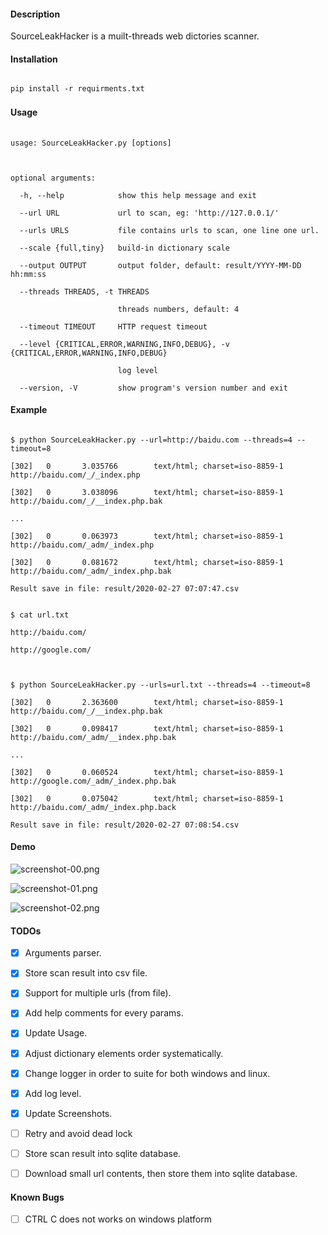#### Description
SourceLeakHacker is a muilt-threads web dictories scanner.

#### Installation
```
pip install -r requirments.txt
```

#### Usage　
```
usage: SourceLeakHacker.py [options]

optional arguments:
  -h, --help            show this help message and exit
  --url URL             url to scan, eg: 'http://127.0.0.1/'
  --urls URLS           file contains urls to scan, one line one url.
  --scale {full,tiny}   build-in dictionary scale
  --output OUTPUT       output folder, default: result/YYYY-MM-DD hh:mm:ss
  --threads THREADS, -t THREADS
                        threads numbers, default: 4
  --timeout TIMEOUT     HTTP request timeout
  --level {CRITICAL,ERROR,WARNING,INFO,DEBUG}, -v {CRITICAL,ERROR,WARNING,INFO,DEBUG}
                        log level
  --version, -V         show program's version number and exit
```

#### Example
```
$ python SourceLeakHacker.py --url=http://baidu.com --threads=4 --timeout=8
[302]   0       3.035766        text/html; charset=iso-8859-1   http://baidu.com/_/_index.php
[302]   0       3.038096        text/html; charset=iso-8859-1   http://baidu.com/_/__index.php.bak
...
[302]   0       0.063973        text/html; charset=iso-8859-1   http://baidu.com/_adm/_index.php
[302]   0       0.081672        text/html; charset=iso-8859-1   http://baidu.com/_adm/_index.php.bak
Result save in file: result/2020-02-27 07:07:47.csv
```

```
$ cat url.txt                 
http://baidu.com/
http://google.com/

$ python SourceLeakHacker.py --urls=url.txt --threads=4 --timeout=8
[302]   0       2.363600        text/html; charset=iso-8859-1   http://baidu.com/_/__index.php.bak
[302]   0       0.098417        text/html; charset=iso-8859-1   http://baidu.com/_adm/__index.php.bak
...
[302]   0       0.060524        text/html; charset=iso-8859-1   http://google.com/_adm/_index.php.bak
[302]   0       0.075042        text/html; charset=iso-8859-1   http://baidu.com/_adm/_index.php.back
Result save in file: result/2020-02-27 07:08:54.csv
```

#### Demo
![screenshot-00.png](https://raw.githubusercontent.com/WangYihang/SourceLeakHacker/master/image/screenshot-00.png)
![screenshot-01.png](https://raw.githubusercontent.com/WangYihang/SourceLeakHacker/master/image/screenshot-01.png)
![screenshot-02.png](https://raw.githubusercontent.com/WangYihang/SourceLeakHacker/master/image/screenshot-02.png)

#### TODOs
- [x] Arguments parser.
- [x] Store scan result into csv file.
- [x] Support for multiple urls (from file).
- [x] Add help comments for every params.
- [x] Update Usage.
- [x] Adjust dictionary elements order systematically.
- [x] Change logger in order to suite for both windows and linux.
- [x] Add log level.
- [x] Update Screenshots.
- [ ] Retry and avoid dead lock
- [ ] Store scan result into sqlite database.
- [ ] Download small url contents, then store them into sqlite database.

#### Known Bugs
- [ ] CTRL C does not works on windows platform
